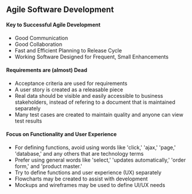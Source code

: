 ## Agile Software Development

#### Key to Successful Agile Development
* Good Communication
* Good Collaboration
* Fast and Efficient Planning to Release Cycle
* Working Software Designed for Frequent, Small Enhancements

#### Requirements are (almost) Dead
* Acceptance criteria are used for requirements
* A user story is created as a releasable piece
* Real data should be visible and easily accessible to business stakeholders, instead of refering to a document that is maintained separately
* Many test cases are created to maintain quality and anyone can view test results

#### Focus on Functionality and User Experience
* For defining functions, avoid using words like 'click,' 'ajax,' 'page,' 'database,' and any others that are technology terms
* Prefer using general words like 'select,' 'updates automatically,' 'order form,' and 'product master.'
* Try to define functions and user experience (UX) separately
* Flowcharts may be created to assist with development
* Mockups and wireframes may be used to define UI/UX needs

